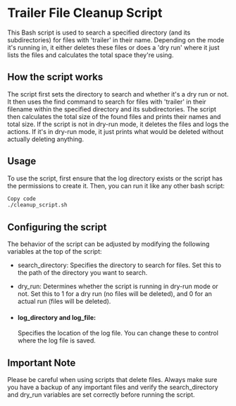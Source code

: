 # Trailer File Cleanup Script
This Bash script is used to search a specified directory (and its subdirectories) for files with 'trailer' in their name. Depending on the mode it's running in, it either deletes these files or does a 'dry run' where it just lists the files and calculates the total space they're using.

## How the script works
The script first sets the directory to search and whether it's a dry run or not.
It then uses the find command to search for files with 'trailer' in their filename within the specified directory and its subdirectories.
The script then calculates the total size of the found files and prints their names and total size.
If the script is not in dry-run mode, it deletes the files and logs the actions. If it's in dry-run mode, it just prints what would be deleted without actually deleting anything.

## Usage
To use the script, first ensure that the log directory exists or the script has the permissions to create it. Then, you can run it like any other bash script:

```bash
Copy code
./cleanup_script.sh
```
## Configuring the script
The behavior of the script can be adjusted by modifying the following variables at the top of the script:

* search_directory: Specifies the directory to search for files. Set this to the path of the directory you want to search.

* dry_run: Determines whether the script is running in dry-run mode or not. Set this to 1 for a dry run (no files will be deleted), and 0 for an actual run (files will be deleted).

* #### log_directory and log_file: 
    Specifies the location of the log file. You can change these to control where the log file is saved.

## Important Note
Please be careful when using scripts that delete files. Always make sure you have a backup of any important files and verify the search_directory and dry_run variables are set correctly before running the script.